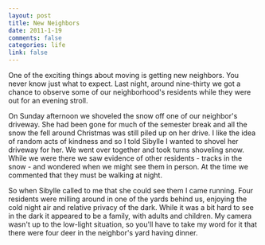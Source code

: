 ```yaml
--- 
layout: post
title: New Neighbors
date: 2011-1-19
comments: false
categories: life
link: false
---
```

One of the exciting things about moving is getting new neighbors. You never know just what to expect. Last night, around nine-thirty we got a chance to observe some of our neighborhood's residents while they were out for an evening stroll.

On Sunday afternoon we shoveled the snow off one of our neighbor's driveway. She had been gone for much of the semester break and all the snow the fell around Christmas was still piled up on her drive. I like the idea of random acts of kindness and so I told Sibylle I wanted to shovel her driveway for her. We went over together and took turns shoveling snow. While we were there we saw evidence of other residents - tracks in the snow - and wondered when we might see them in person. At the time we commented that they must be walking at night.

So when Sibylle called to me that she could see them I came running. Four residents were milling around in one of the yards behind us, enjoying the cold night air and relative privacy of the dark. While it was a bit hard to see in the dark it appeared to be a family, with adults and children. My camera wasn't up to the low-light situation, so you'll have to take my word for it that there were four deer in the neighbor's yard having dinner.
